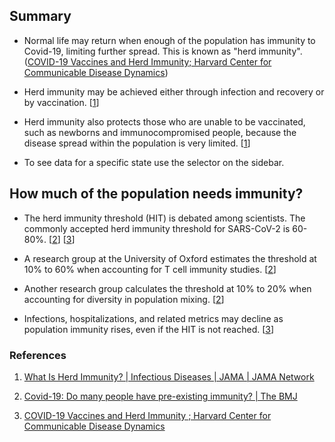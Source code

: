 ## Summary

- Normal life may return when enough of the population has immunity to Covid-19, limiting further spread. This is known as "herd immunity". ([COVID-19 Vaccines and Herd Immunity; Harvard Center for Communicable Disease Dynamics](https://ccdd.hsph.harvard.edu/2020/12/17/covid-19-vaccines-and-herd-immunity/))

- Herd immunity may be achieved either through infection and recovery or by vaccination. [[1](https://jamanetwork.com/journals/jama/fullarticle/2772168)]

- Herd immunity also protects those who are unable to be vaccinated, such as newborns and immunocompromised people, because the disease spread within the population is very limited. [[1](https://jamanetwork.com/journals/jama/fullarticle/2772168)]

- To see data for a specific state use the selector on the sidebar.

## How much of the population needs immunity?

- The herd immunity threshold (HIT) is debated among scientists. The commonly accepted herd immunity threshold for SARS-CoV-2 is 60-80%. [[2](https://www.bmj.com/content/370/bmj.m3563)] [[3](https://ccdd.hsph.harvard.edu/2020/12/17/covid-19-vaccines-and-herd-immunity/)]

- A research group at the University of Oxford estimates the threshold at 10% to 60% when accounting for T cell immunity studies. [[2](https://www.bmj.com/content/370/bmj.m3563)]

- Another research group calculates the threshold at 10% to 20% when accounting for diversity in population mixing. [[2](https://www.bmj.com/content/370/bmj.m3563)]

- Infections, hospitalizations, and related metrics may decline as population immunity rises, even if the HIT is not reached. [[3](https://ccdd.hsph.harvard.edu/2020/12/17/covid-19-vaccines-and-herd-immunity/)]

### References

1. [What Is Herd Immunity? | Infectious Diseases | JAMA | JAMA Network](https://jamanetwork.com/journals/jama/fullarticle/2772168)

2. [Covid-19: Do many people have pre-existing immunity? | The BMJ](https://www.bmj.com/content/370/bmj.m3563)

3. [COVID-19 Vaccines and Herd Immunity ; Harvard Center for Communicable Disease Dynamics](https://ccdd.hsph.harvard.edu/2020/12/17/covid-19-vaccines-and-herd-immunity/)
